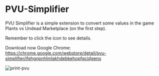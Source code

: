 # PVU-Simplifier
PVU Simplifier is a simple extension to convert some values in the game Plants vs Undead Marketplace (on the first step).

Remember to click the icon to see details.

Download now
Google Chrome: https://chrome.google.com/webstore/detail/pvu-simplifier/ifehgnpnhlmlakhdebkehopfgcidgeno

![print-pvu](https://user-images.githubusercontent.com/83036209/135506645-75fcd995-40e2-471a-8e04-bfc4501ebd6d.PNG)
